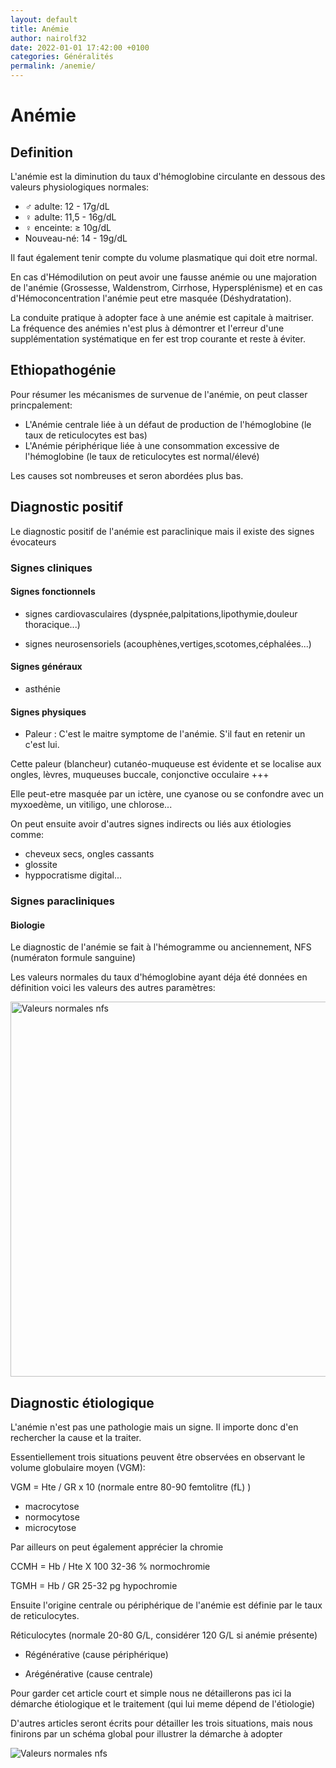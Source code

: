 ```yaml
---
layout: default
title: Anémie
author: nairolf32
date: 2022-01-01 17:42:00 +0100
categories: Généralités
permalink: /anemie/
---
```


# Anémie

## Definition

L'anémie est la diminution du taux d'hémoglobine circulante en dessous des valeurs physiologiques normales:

- ♂ adulte: 12 - 17g/dL
- ♀ adulte: 11,5 - 16g/dL
- ♀ enceinte: ≥ 10g/dL
- Nouveau-né: 14 - 19g/dL

Il faut également tenir compte du volume plasmatique qui doit etre normal.

En cas d'Hémodilution on peut avoir une fausse anémie ou une majoration de l'anémie (Grossesse, Waldenstrom, Cirrhose, Hypersplénisme)
et en cas d'Hémoconcentration l'anémie peut etre masquée (Déshydratation).

La conduite pratique à adopter face à une anémie est capitale à maitriser. La fréquence des anémies n'est plus à démontrer
et l'erreur d'une supplémentation systématique en fer est trop courante et reste à éviter.

## Ethiopathogénie

Pour résumer les mécanismes de survenue de l'anémie, on peut classer princpalement:

- L'Anémie centrale liée à un défaut de production de l'hémoglobine (le taux de reticulocytes est bas)
- L'Anémie périphérique liée à une consommation excessive de l'hémoglobine (le taux de reticulocytes est normal/élevé)

Les causes sot nombreuses et seron abordées plus bas.

## Diagnostic positif

Le diagnostic positif de l'anémie est paraclinique mais il existe des signes évocateurs

### Signes cliniques

#### Signes fonctionnels

- signes cardiovasculaires (dyspnée,palpitations,lipothymie,douleur thoracique...)

- signes neurosensoriels (acouphènes,vertiges,scotomes,céphalées...)

#### Signes généraux

- asthénie

#### Signes physiques

- Paleur : C'est le maitre symptome de l'anémie. S'il faut en retenir un c'est lui.

Cette paleur (blancheur) cutanéo-muqueuse est évidente et se localise aux ongles, lèvres, muqueuses buccale, conjonctive occulaire +++

Elle peut-etre masquée par un ictère, une cyanose ou se confondre avec un myxoedème, un vitiligo, une chlorose...

On peut ensuite avoir d'autres signes indirects ou liés aux étiologies comme:

- cheveux secs, ongles cassants
- glossite
- hyppocratisme digital...

### Signes paracliniques

#### Biologie

Le diagnostic de l'anémie se fait à l'hémogramme ou anciennement, NFS (numératon formule sanguine)

Les valeurs normales du taux d'hémoglobine ayant déja été données en définition voici les valeurs des autres paramètres:

<img src="{{ '/assets/posts-assets/hemogramme.jpg?v=' | append: site.github.build_revision | relative_url }}" alt="Valeurs normales nfs" width=600 />

## Diagnostic étiologique

L'anémie n'est pas une pathologie mais un signe. Il importe donc d'en rechercher la cause et la traiter.

Essentiellement trois situations peuvent être observées en observant le volume globulaire moyen (VGM):

VGM = Hte / GR x 10 (normale entre 80-90 femtolitre (fL) )

- macrocytose
- normocytose
- microcytose

Par ailleurs on peut également apprécier la chromie

CCMH = Hb / Hte X 100 32-36 % normochromie

TGMH = Hb / GR 25-32 pg hypochromie

Ensuite l'origine centrale ou périphérique de l'anémie est définie par le taux de reticulocytes.

Réticulocytes (normale 20-80 G/L, considérer 120 G/L si anémie présente)

- Régénérative (cause périphérique)

- Arégénérative (cause centrale)

Pour garder cet article court et simple nous ne détaillerons pas ici la démarche étiologique et le traitement (qui lui meme dépend de l'étiologie)

D'autres articles seront écrits pour détailler les trois situations, mais nous finirons par un schéma global pour illustrer la démarche à adopter

<img src="{{ '/assets/posts-assets/anemie.jpg?v=' | append: site.github.build_revision | relative_url }}" alt="Valeurs normales nfs"  />
